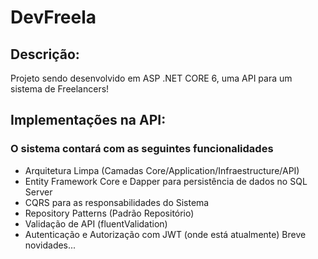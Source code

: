 # DevFreela
## Descrição:
<p> Projeto sendo desenvolvido em ASP .NET CORE 6, uma API para um sistema de Freelancers! </p>

## Implementações na API:
### O sistema contará com as seguintes funcionalidades 
+ Arquitetura Limpa (Camadas Core/Application/Infraestructure/API)
+ Entity Framework Core e Dapper para persistência de dados no SQL Server
+ CQRS para as responsabilidades do Sistema
+ Repository Patterns (Padrão Repositório)
+ Validação de API (fluentValidation)
+ Autenticação e Autorização com JWT (onde está atualmente)
Breve novidades...

